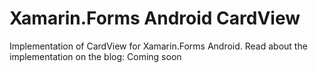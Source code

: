 Xamarin.Forms Android CardView
===================================

Implementation of CardView for Xamarin.Forms Android.  Read about the implementation on the blog: Coming soon

